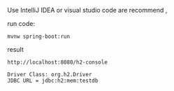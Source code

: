 Use IntelliJ IDEA or visual studio code are recommend ,

run code: 
    
    mvnw spring-boot:run

result 
    
    http://localhost:8080/h2-console
    
    Driver Class: org.h2.Driver
    JDBC URL = jdbc:h2:mem:testdb